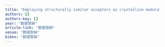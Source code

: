 ```yaml
---
title: "Employing structurally similar acceptors as crystalline modulators to construct high efficiency ternary organic solar cells"
authors: []
authors-key: []
year: "数据暂缺"
article-link: "数据暂缺"
venue: "数据暂缺"
bibex: "数据暂缺"
---
```

